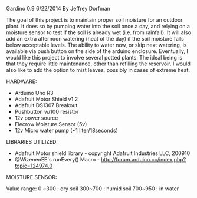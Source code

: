  Gardino 0.9
 6/22/2014
 By Jeffrey Dorfman
 
 The goal of this project is to maintain proper soil moisture for an outdoor plant. It does so by pumping water into the soil
 once a day, and relying on a moisture sensor to test if the soil is already wet (i.e. from rainfall). It will also add an extra
 afternoon watering (heat of the day) if the soil moisture falls below acceptable levels. The ability to water now, or skip 
 next watering, is available via push button on the side of the arduino enclosure.
 Eventually, I would like this project to involve several potted plants. The ideal being is that they require little maintenance,
 other than refilling the reservoir. I would also like to add the option to mist leaves, possibly in cases of extreme heat.
 
 
 HARDWARE:
 
 * Arduino Uno R3
 * Adafruit Motor Shield v1.2
 * Adafruit DS1307 Breakout
 * Pushbutton w/100 resistor
 * 12v power source
 * Elecrow Moisture Sensor (5v)
 * 12v Micro water pump (~1 liter/18seconds)
 
 
 LIBRARIES UTILIZED:
 
 * Adafruit Motor shield library - copyright Adafruit Industries LLC, 200910
 * @WizenenEE's runEvery() Macro - http://forum.arduino.cc/index.php?topic=124974.0
 
 
 MOISTURE SENSOR:
 
 Value range:
 0 ~300 : dry soil
 300~700 : humid soil
 700~950 : in water
